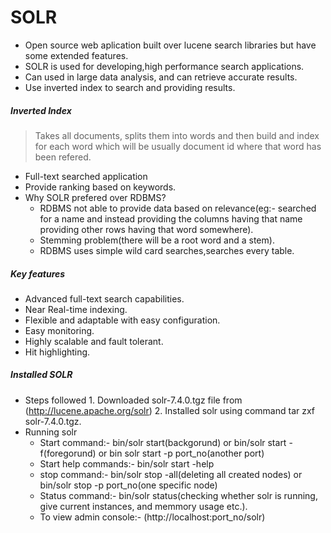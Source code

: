 # SOLR
* Open source web aplication built over lucene search libraries but have some extended features.
* SOLR is used for developing,high performance search applications.
* Can used in large data analysis, and can retrieve accurate results.
* Use inverted index to search and providing results.
##### Inverted Index
> Takes all documents, splits them into words and then build and index for each word which will be usually document id where that word has been refered.  

* Full-text searched application 
* Provide ranking based on keywords.
* Why SOLR prefered over RDBMS?  
    - RDBMS not able to provide data based on relevance(eg:- searched for a name and instead providing the columns having that name  
  providing other rows having that word somewhere).
    - Stemming problem(there will be a root word and a stem).
    - RDBMS uses simple wild card searches,searches every table.
##### Key features
 * Advanced full-text search capabilities.
 * Near Real-time indexing.
 * Flexible and adaptable with easy configuration.
 * Easy monitoring.
 * Highly scalable and fault tolerant.
 * Hit highlighting.
##### Installed SOLR
* Steps followed
           1. Downloaded  solr-7.4.0.tgz file from (http://lucene.apache.org/solr)
           2. Installed solr using command tar zxf solr-7.4.0.tgz.
* Running solr
   - Start command:- bin/solr start(backgorund) or bin/solr start -f(foregorund) or bin solr  start -p port_no(another port)
   - Start help commands:- bin/solr start -help
   - stop command:- bin/solr stop -all(deleting all created nodes) or bin/solr stop -p port_no(one specific node)
   - Status command:- bin/solr status(checking whether solr is running, give current instances, and memmory usage etc.).
   - To view admin console:- (http://localhost:port_no/solr) 
